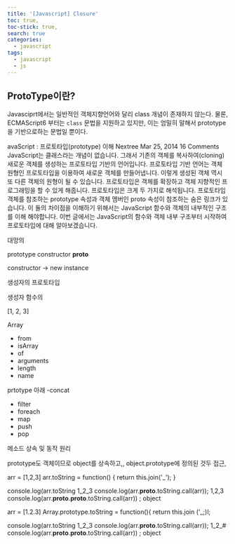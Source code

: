 ```yaml
---
title: '[Javascript] Closure'
toc: true,
toc-stick: true,
search: true
categories:
  - javascript
tags:
  - javascript
  - js
---
```


## ProtoType이란?  
Javasciprt에서는 일반적인 객체지향언어와 달리 class 개념이 존재하지 않는다. 
물론, ECMAScript6 부터는 ```class``` 문법을 지원하고 있지만, 이는 엄밀히 말해서 prototype을 기반으로하는 문법일 뿐이다.




avaScript : 프로토타입(prototype) 이해
 Nextree  Mar 25, 2014  16 Comments
JavaScript는 클래스라는 개념이 없습니다. 그래서 기존의 객체를 복사하여(cloning) 새로운 객체를 생성하는 프로토타입 기반의 언어입니다. 프로토타입 기반 언어는 객체 원형인 프로토타입을 이용하여 새로운 객체를 만들어냅니다. 이렇게 생성된 객체 역시 또 다른 객체의 원형이 될 수 있습니다. 프로토타입은 객체를 확장하고 객체 지향적인 프로그래밍을 할 수 있게 해줍니다. 프로토타입은 크게 두 가지로 해석됩니다. 프로토타입 객체를 참조하는 prototype 속성과 객체 멤버인 proto 속성이 참조하는 숨은 링크가 있습니다. 이 둘의 차이점을 이해하기 위해서는 JavaScript 함수와 객체의 내부적인 구조를 이해 해야합니다. 이번 글에서는 JavaScript의 함수와 객체 내부 구조부터 시작하여 프로토타입에 대해 알아보겠습니다.







대망의 

prototype
constructor
__proto__

constructor -> new instance

생성자의 프로토타입 

생성자 함수의

[1, 2, 3]

Array
- from
- isArray
- of
- arguments
- length
- name

prtotype 아래
-concat
- filter
- foreach
- map
- push
- pop 


메소드 상속 및 동작 원리

prototype도 객체이므로 object를 상속하고,, object.prototype에 정의된 것두 접근,

arr = [1,2,3]
arr.toString = function() {
	return this.join('_');
}

console.log(arr.toString 1_2_3
console.log(arr.__proto__.toString.call(arr)); 1,2,3
console.log(arr.__proto__.__proto__.toString.call(arr)) ; object


arr = [1.2.3]
Array.prototype.toString = function(){
	return this.join ('_;)l;

console.log(arr.toString 1_2_3
console.log(arr.__proto__.toString.call(arr)); 1_2_#
console.log(arr.__proto__.__proto__.toString.call(arr)) ; object